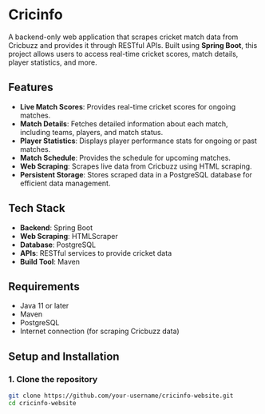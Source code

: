 # Cricinfo

A backend-only web application that scrapes cricket match data from Cricbuzz and provides it through RESTful APIs. Built using **Spring Boot**, this project allows users to access real-time cricket scores, match details, player statistics, and more.

## Features

- **Live Match Scores**: Provides real-time cricket scores for ongoing matches.
- **Match Details**: Fetches detailed information about each match, including teams, players, and match status.
- **Player Statistics**: Displays player performance stats for ongoing or past matches.
- **Match Schedule**: Provides the schedule for upcoming matches.
- **Web Scraping**: Scrapes live data from Cricbuzz using HTML scraping.
- **Persistent Storage**: Stores scraped data in a PostgreSQL database for efficient data management.

## Tech Stack

- **Backend**: Spring Boot
- **Web Scraping**: HTMLScraper
- **Database**: PostgreSQL
- **APIs**: RESTful services to provide cricket data
- **Build Tool**: Maven

## Requirements

- Java 11 or later
- Maven
- PostgreSQL
- Internet connection (for scraping Cricbuzz data)

## Setup and Installation

### 1. Clone the repository

```bash
git clone https://github.com/your-username/cricinfo-website.git
cd cricinfo-website
